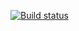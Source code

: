 [![Build status](https://ci.appveyor.com/api/projects/status/q19lfd25vd3x0v7a?svg=true)](https://ci.appveyor.com/project/smdkady/homework14)